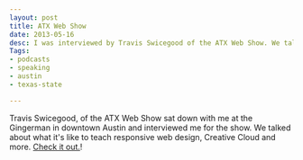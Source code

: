```yaml
---
layout: post
title: ATX Web Show
date: 2013-05-16
desc: I was interviewed by Travis Swicegood of the ATX Web Show. We talked about a lot of fun different things like what I'm teaching at Texas State.
Tags: 
- podcasts
- speaking
- austin
- texas-state

---
```

Travis Swicegood, of the ATX Web Show sat down with me at the Gingerman in downtown Austin and interviewed me for the show. We talked about what it's like to teach responsive web design, Creative Cloud and more. [Check it out.](http://atxwebshow.com/2013/05/16/64-with-sam-kapila/)!



